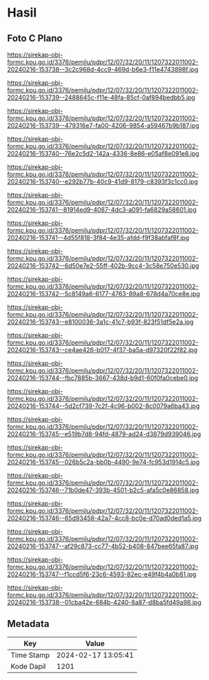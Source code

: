 # Hasil

## Foto C Plano

https://sirekap-obj-formc.kpu.go.id/3376/pemilu/pdpr/12/07/32/20/11/1207322011002-20240216-153738--3c2c968d-4cc9-469d-b6e3-f11e4743898f.jpg

https://sirekap-obj-formc.kpu.go.id/3376/pemilu/pdpr/12/07/32/20/11/1207322011002-20240216-153739--2488645c-f11e-48fa-85cf-0af894bedbb5.jpg

https://sirekap-obj-formc.kpu.go.id/3376/pemilu/pdpr/12/07/32/20/11/1207322011002-20240216-153739--479316e7-fa00-4206-9854-a59467b9b187.jpg

https://sirekap-obj-formc.kpu.go.id/3376/pemilu/pdpr/12/07/32/20/11/1207322011002-20240216-153740--76e2c5d2-142a-4336-8e86-e05af8e091e8.jpg

https://sirekap-obj-formc.kpu.go.id/3376/pemilu/pdpr/12/07/32/20/11/1207322011002-20240216-153740--e292b77b-40c9-41d9-8179-c8393f3c1cc0.jpg

https://sirekap-obj-formc.kpu.go.id/3376/pemilu/pdpr/12/07/32/20/11/1207322011002-20240216-153741--81914ed9-4087-4dc3-a091-fa6829a58601.jpg

https://sirekap-obj-formc.kpu.go.id/3376/pemilu/pdpr/12/07/32/20/11/1207322011002-20240216-153741--4d55f818-3f84-4e35-afdd-f9f38abfaf8f.jpg

https://sirekap-obj-formc.kpu.go.id/3376/pemilu/pdpr/12/07/32/20/11/1207322011002-20240216-153742--6d50e7e2-55ff-402b-9cc4-3c58e750e530.jpg

https://sirekap-obj-formc.kpu.go.id/3376/pemilu/pdpr/12/07/32/20/11/1207322011002-20240216-153742--5c8149a6-6177-4763-89a8-678d4a70ce8e.jpg

https://sirekap-obj-formc.kpu.go.id/3376/pemilu/pdpr/12/07/32/20/11/1207322011002-20240216-153743--e8100036-3a1c-41c7-b93f-823f51df5e2a.jpg

https://sirekap-obj-formc.kpu.go.id/3376/pemilu/pdpr/12/07/32/20/11/1207322011002-20240216-153743--ce4ae426-b017-4f37-ba5a-d97320f22f82.jpg

https://sirekap-obj-formc.kpu.go.id/3376/pemilu/pdpr/12/07/32/20/11/1207322011002-20240216-153744--fbc7885b-3667-438d-b9d1-60f0fa0cebe0.jpg

https://sirekap-obj-formc.kpu.go.id/3376/pemilu/pdpr/12/07/32/20/11/1207322011002-20240216-153744--5d2cf739-7c2f-4c96-b002-8c0079a6ba43.jpg

https://sirekap-obj-formc.kpu.go.id/3376/pemilu/pdpr/12/07/32/20/11/1207322011002-20240216-153745--e519b7d8-94fd-4879-ad24-d3879d939046.jpg

https://sirekap-obj-formc.kpu.go.id/3376/pemilu/pdpr/12/07/32/20/11/1207322011002-20240216-153745--026b5c2a-bb0b-4490-9e74-fc953d1914c5.jpg

https://sirekap-obj-formc.kpu.go.id/3376/pemilu/pdpr/12/07/32/20/11/1207322011002-20240216-153746--71b0de47-393b-4501-b2c5-afa5c0e86858.jpg

https://sirekap-obj-formc.kpu.go.id/3376/pemilu/pdpr/12/07/32/20/11/1207322011002-20240216-153746--65d93458-42a7-4cc8-bc0e-d70ad0ded1a5.jpg

https://sirekap-obj-formc.kpu.go.id/3376/pemilu/pdpr/12/07/32/20/11/1207322011002-20240216-153747--af29c873-cc77-4b52-b408-847bee65fa87.jpg

https://sirekap-obj-formc.kpu.go.id/3376/pemilu/pdpr/12/07/32/20/11/1207322011002-20240216-153747--f1ccd5f6-23c6-4593-82ec-e49f4b4a0b81.jpg

https://sirekap-obj-formc.kpu.go.id/3376/pemilu/pdpr/12/07/32/20/11/1207322011002-20240216-153738--01cba42e-684b-4240-8a87-d8ba5fd49a98.jpg


## Metadata

| Key        | Value               |
| ---------- | ------------------- |
| Time Stamp | 2024-02-17 13:05:41 |
| Kode Dapil | 1201                |



